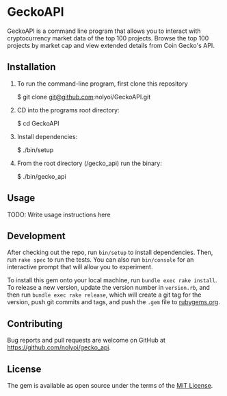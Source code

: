 # GeckoAPI
GeckoAPI is a command line program that allows you to interact with cryptocurrency market data of the top 100 projects. Browse the top 100 projects by market cap and view extended details from Coin Gecko's API.

## Installation
1. To run the command-line program, first clone this repository

    $ git clone git@github.com:nolyoi/GeckoAPI.git

2. CD into the programs root directory:
    
    $ cd GeckoAPI

3. Install dependencies:

    $ ./bin/setup

4. From the root directory (/gecko_api) run the binary:

    $ ./bin/gecko_api

## Usage

TODO: Write usage instructions here

## Development

After checking out the repo, run `bin/setup` to install dependencies. Then, run `rake spec` to run the tests. You can also run `bin/console` for an interactive prompt that will allow you to experiment.

To install this gem onto your local machine, run `bundle exec rake install`. To release a new version, update the version number in `version.rb`, and then run `bundle exec rake release`, which will create a git tag for the version, push git commits and tags, and push the `.gem` file to [rubygems.org](https://rubygems.org).

## Contributing

Bug reports and pull requests are welcome on GitHub at https://github.com/nolyoi/gecko_api.

## License

The gem is available as open source under the terms of the [MIT License](https://opensource.org/licenses/MIT).
